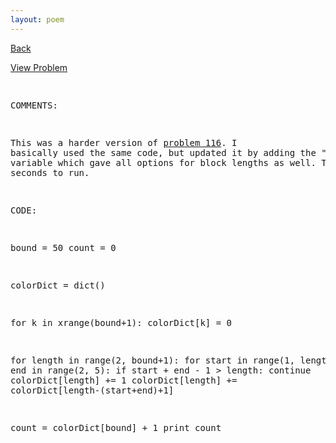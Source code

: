 ```yaml
---
layout: poem
---
```



<html><head><title>Euler - Problem 117</title>
<script type="text/javascript">

  var _gaq = _gaq || [];
  _gaq.push(['_setAccount', 'UA-16960753-5']);
  _gaq.push(['_trackPageview']);

  (function() {
    var ga = document.createElement('script'); ga.type = 'text/javascript'; ga.async = true;
    ga.src = ('https:' == document.location.protocol ? 'https://ssl' : 'http://www') + '.google-analytics.com/ga.js';
    var s = document.getElementsByTagName('script')[0]; s.parentNode.insertBefore(ga, s);
  })();

</script></head><body><p><a href="../index.html">Back</a></p>
<p><a href="http://projecteuler.net/problem=117" target="_blank">View Problem</a></p>
<pre>

COMMENTS:

This was a harder version of <a href="116.html">problem 116</a>. I basically used the same code, but updated it by adding the 
"end" variable which gave all options for block lengths as well. Took just .13 
seconds to run.


CODE:

bound = 50
count = 0

colorDict = dict()

for k in xrange(bound+1):
	colorDict[k] = 0

for length in range(2, bound+1):
	for start in range(1, length):
		for end in range(2, 5):
			if start + end - 1 > length: continue
			colorDict[length] += 1
			colorDict[length] += colorDict[length-(start+end)+1]

count = colorDict[bound] + 1
print count


</pre></body></html>
